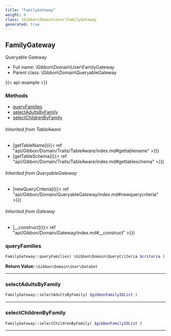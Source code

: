 ```yaml
---
title: "FamilyGateway"
weight: 0
class: \Gibbon\Domain\User\FamilyGateway
generated: true
---
```


## FamilyGateway

Queryable Gateway



* Full name: \Gibbon\Domain\User\FamilyGateway
* Parent class: \Gibbon\Domain\QueryableGateway

{{< api-example >}} 



### Methods

- [queryFamilies](#queryfamilies)
- [selectAdultsByFamily](#selectadultsbyfamily)
- [selectChildrenByFamily](#selectchildrenbyfamily)




###### Inherited from TableAware
- [getTableName]({{< ref "api/Gibbon/Domain/Traits/TableAware/index.md#gettablename" >}})
- [getTableSchema]({{< ref "api/Gibbon/Domain/Traits/TableAware/index.md#gettableschema" >}})

###### Inherited from QueryableGateway
- [newQueryCriteria]({{< ref "api/Gibbon/Domain/QueryableGateway/index.md#newquerycriteria" >}})

###### Inherited from Gateway
- [__construct]({{< ref "api/Gibbon/Domain/Gateway/index.md#__construct" >}})



### queryFamilies



```php
FamilyGateway::queryFamilies( \Gibbon\Domain\QueryCriteria $criteria ): \Gibbon\Domain\User\DataSet
```






**Return Value:**
`\Gibbon\Domain\User\DataSet`  



---

### selectAdultsByFamily



```php
FamilyGateway::selectAdultsByFamily( $gibbonFamilyIDList )
```









---

### selectChildrenByFamily



```php
FamilyGateway::selectChildrenByFamily( $gibbonFamilyIDList )
```









---

